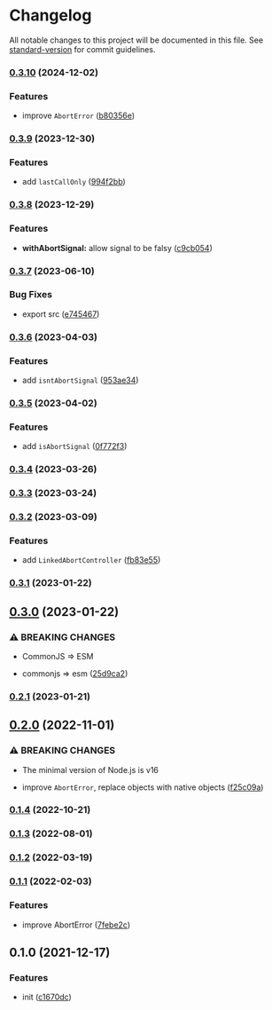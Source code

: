 # Changelog

All notable changes to this project will be documented in this file. See [standard-version](https://github.com/conventional-changelog/standard-version) for commit guidelines.

### [0.3.10](https://github.com/BlackGlory/extra-abort/compare/v0.3.9...v0.3.10) (2024-12-02)


### Features

* improve `AbortError` ([b80356e](https://github.com/BlackGlory/extra-abort/commit/b80356e3d77da05fc854afc708a8b41cfb75904e))

### [0.3.9](https://github.com/BlackGlory/extra-abort/compare/v0.3.8...v0.3.9) (2023-12-30)


### Features

* add `lastCallOnly` ([994f2bb](https://github.com/BlackGlory/extra-abort/commit/994f2bbf776aeb1a5cd466c75be8ac9d94811eb4))

### [0.3.8](https://github.com/BlackGlory/extra-abort/compare/v0.3.7...v0.3.8) (2023-12-29)


### Features

* **withAbortSignal:** allow signal to be falsy ([c9cb054](https://github.com/BlackGlory/extra-abort/commit/c9cb0545690cf82d0eebc49ecb58ee131bf9dee6))

### [0.3.7](https://github.com/BlackGlory/extra-abort/compare/v0.3.6...v0.3.7) (2023-06-10)


### Bug Fixes

* export src ([e745467](https://github.com/BlackGlory/extra-abort/commit/e745467b167a99e8e3112fa2697293625f8ec9c1))

### [0.3.6](https://github.com/BlackGlory/extra-abort/compare/v0.3.5...v0.3.6) (2023-04-03)


### Features

* add `isntAbortSignal` ([953ae34](https://github.com/BlackGlory/extra-abort/commit/953ae343e96b8d44afccb4bc23473198d7b6555c))

### [0.3.5](https://github.com/BlackGlory/extra-abort/compare/v0.3.4...v0.3.5) (2023-04-02)


### Features

* add `isAbortSignal` ([0f772f3](https://github.com/BlackGlory/extra-abort/commit/0f772f3b240ca354c540f187f97a9c8d86d983f7))

### [0.3.4](https://github.com/BlackGlory/extra-abort/compare/v0.3.3...v0.3.4) (2023-03-26)

### [0.3.3](https://github.com/BlackGlory/extra-abort/compare/v0.3.2...v0.3.3) (2023-03-24)

### [0.3.2](https://github.com/BlackGlory/extra-abort/compare/v0.3.1...v0.3.2) (2023-03-09)


### Features

* add `LinkedAbortController` ([fb83e55](https://github.com/BlackGlory/extra-abort/commit/fb83e55a690fdd5d9d8ae29e5c614a7d2b1f2b31))

### [0.3.1](https://github.com/BlackGlory/extra-abort/compare/v0.3.0...v0.3.1) (2023-01-22)

## [0.3.0](https://github.com/BlackGlory/extra-abort/compare/v0.2.1...v0.3.0) (2023-01-22)


### ⚠ BREAKING CHANGES

* CommonJS => ESM

* commonjs => esm ([25d9ca2](https://github.com/BlackGlory/extra-abort/commit/25d9ca2d43c31016d5e93891e6452dbc843e6342))

### [0.2.1](https://github.com/BlackGlory/extra-abort/compare/v0.2.0...v0.2.1) (2023-01-21)

## [0.2.0](https://github.com/BlackGlory/extra-abort/compare/v0.1.4...v0.2.0) (2022-11-01)


### ⚠ BREAKING CHANGES

* The minimal version of Node.js is v16

* improve `AbortError`, replace objects with native objects ([f25c09a](https://github.com/BlackGlory/extra-abort/commit/f25c09a372a17ff7b09f2bb1018fe324a3ad2226))

### [0.1.4](https://github.com/BlackGlory/extra-abort/compare/v0.1.3...v0.1.4) (2022-10-21)

### [0.1.3](https://github.com/BlackGlory/extra-abort/compare/v0.1.2...v0.1.3) (2022-08-01)

### [0.1.2](https://github.com/BlackGlory/extra-abort/compare/v0.1.1...v0.1.2) (2022-03-19)

### [0.1.1](https://github.com/BlackGlory/extra-abort/compare/v0.1.0...v0.1.1) (2022-02-03)


### Features

* improve AbortError ([7febe2c](https://github.com/BlackGlory/extra-abort/commit/7febe2ca3ce73d5cdf25e199636dfd450b7f06d9))

## 0.1.0 (2021-12-17)


### Features

* init ([c1670dc](https://github.com/BlackGlory/extra-abort/commit/c1670dc8816e447810c302c4dcee70b483e807d5))
